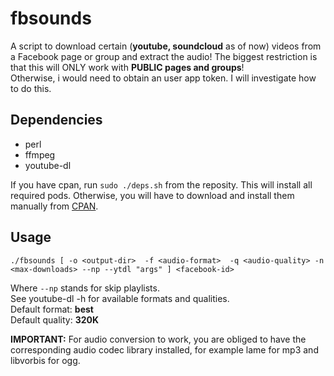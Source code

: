 fbsounds
========

A script to download certain (**youtube, soundcloud** as of now) videos from a Facebook page or group and extract the audio! 
The biggest restriction is that this will ONLY work with **PUBLIC pages and groups**!  
Otherwise, i would need to obtain an user app token. I will investigate how to do this.

## Dependencies  
- perl  
- ffmpeg  
- youtube-dl

If you have cpan, run `sudo ./deps.sh` from the reposity. This will install all required pods. Otherwise, you will have to download and install them manually from [CPAN](https://www.cpan.org).

## Usage  

`./fbsounds [ -o <output-dir>  -f <audio-format>  -q <audio-quality> -n <max-downloads> --np --ytdl "args" ] <facebook-id>`  
  
Where `--np` stands for skip playlists.  
See youtube-dl -h for available formats and qualities.  
Default format:  **best**  
Default quality: **320K**  

**IMPORTANT:** For audio conversion to work, you are obliged to have the corresponding audio codec library installed, for example lame for mp3 and libvorbis for ogg.  

